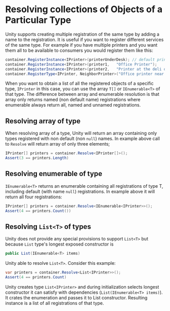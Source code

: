 # Resolving collections of Objects of a Particular Type
Unity supports creating multiple registration of the same type by adding a name to the registration. It is useful if you want to register different services of the same type. For example if you have multiple printers and you want them all to be available to consumers you would register them like this:
```cs
container.RegisterInstance<IPrinter>(printerUnderDesk); // default printer
container.RegisterInstance<IPrinter>(printer1,   "Office Printer");
container.RegisterInstance<IPrinter>(printer2,   "Printer at the deli on the street corner");
container.RegisterType<IPrinter, NeighborPrinter>("Office printer near me");
```
When you want to obtain a list of all the registered objects of a specific type, `IPrinter` in this case, you can use the array `T[]` or `IEnumerable<T>` of that type. The difference between array and enumerable resolution is that array only returns named (non default name) registrations where enumerable always return all, named and unnamed registrations.

## Resolving array of type
When resolving array of a type, Unity will return an array containing only types registered with non default (non `null`) names. In example above call to `Resolve` will return array of only three elements;
```cs
IPrinter[] printers = container.Resolve<IPrinter[]>();
Assert(3 == printers.Length)
```
## Resolving enumerable of type
`IEnumerable<T>` returns an enumerable containing all registrations of type T, including default (with name `null`) registrations. In example above it will return all four registrations:
```cs
IPrinter[] printers = container.Resolve<IEnumerable<IPrinter>>();
Assert(4 == printers.Count())
```
## Resolving `List<T>` of types
Unity does not provide any special provisions to support `List<T>` but because `List` type's longest exposed constructor is
```cs
public List(IEnumerable<T> items)
``` 
Unity able to resolve `List<T>`. Consider this example:
```cs
var printers = container.Resolve<List<IPrinter>>();
Assert(4 == printers.Count)
``` 
Unity creates type `List<IPrinter>` and during initialization selects longest constructor it can satisfy with dependencies (`List(IEnumerable<T> items)`). It crates the enumeration and passes it to List constructor. Resulting instance is a list of all registrations of that type.

 
